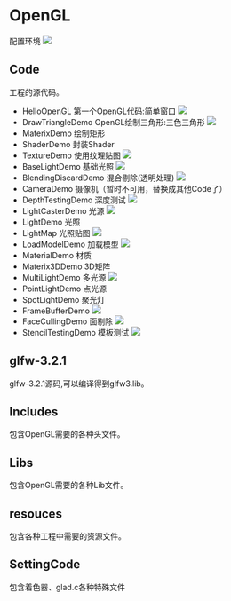 # OpenGL #
配置环境
![](https://github.com/SixGodZhang/OpenGL/blob/master/document/docImage/OpenGL环境配置.jpg)

## Code ##
工程的源代码。

- HelloOpenGL 第一个OpenGL代码:简单窗口
![](https://github.com/SixGodZhang/OpenGL/blob/master/document/docImage/HelloOpenGL.jpg)
- DrawTriangleDemo OpenGL绘制三角形:三色三角形
![](https://github.com/SixGodZhang/OpenGL/blob/master/document/docImage/DrawTriangle.jpg)
- MaterixDemo 绘制矩形
- ShaderDemo 封装Shader
- TextureDemo 使用纹理贴图
![](https://github.com/SixGodZhang/OpenGL/blob/master/document/docImage/TextureDemo.jpg)
- BaseLightDemo 基础光照
![](https://github.com/SixGodZhang/OpenGL/blob/master/document/docImage/BaseLight.jpg)
- BlendingDiscardDemo 混合剔除(透明处理)
![](https://github.com/SixGodZhang/OpenGL/blob/master/document/docImage/BlendingDiscard.jpg)
- CameraDemo 摄像机（暂时不可用，替换成其他Code了）
- DepthTestingDemo 深度测试
![](https://github.com/SixGodZhang/OpenGL/blob/master/document/docImage/DepthTest.jpg)
- LightCasterDemo 光源
![](https://github.com/SixGodZhang/OpenGL/blob/master/document/docImage/LightCaster.jpg)
- LightDemo 光照
- LightMap 光照贴图
![](https://github.com/SixGodZhang/OpenGL/blob/master/document/docImage/LightMap.jpg)
- LoadModelDemo 加载模型
![](https://github.com/SixGodZhang/OpenGL/blob/master/document/docImage/LoadModel.jpg)
- MaterialDemo 材质
- Materix3DDemo 3D矩阵
- MultiLightDemo 多光源
![](https://github.com/SixGodZhang/OpenGL/blob/master/document/docImage/MutiLight.jpg)
- PointLightDemo 点光源
- SpotLightDemo 聚光灯
- FrameBufferDemo
![](https://github.com/SixGodZhang/OpenGL/blob/master/document/docImage/FrameBufferMain.jpg)
- FaceCullingDemo 面剔除
![](https://github.com/SixGodZhang/OpenGL/blob/master/document/docImage/faceCullingDemo.jpg)
- StencilTestingDemo 模板测试
![](https://github.com/SixGodZhang/OpenGL/blob/master/document/docImage/StencilTest.jpg)

## glfw-3.2.1 ##
glfw-3.2.1源码,可以编译得到glfw3.lib。

## Includes ##
包含OpenGL需要的各种头文件。

## Libs ##
包含OpenGL需要的各种Lib文件。

## resouces ##
包含各种工程中需要的资源文件。

## SettingCode ##
包含着色器、glad.c各种特殊文件



